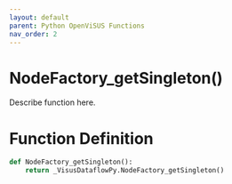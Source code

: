 ```yaml
---
layout: default
parent: Python OpenViSUS Functions
nav_order: 2
---
```


# NodeFactory_getSingleton()

Describe function here.

# Function Definition

```python
def NodeFactory_getSingleton():
    return _VisusDataflowPy.NodeFactory_getSingleton()
```